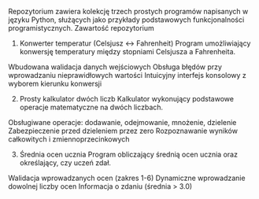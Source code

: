 Repozytorium zawiera kolekcję trzech prostych programów napisanych w języku Python, służących jako przykłady podstawowych funkcjonalności programistycznych.
Zawartość repozytorium
1. Konwerter temperatur (Celsjusz ↔ Fahrenheit)
Program umożliwiający konwersję temperatury między stopniami Celsjusza a Fahrenheita.

Wbudowana walidacja danych wejściowych
Obsługa błędów przy wprowadzaniu nieprawidłowych wartości
Intuicyjny interfejs konsolowy z wyborem kierunku konwersji

2. Prosty kalkulator dwóch liczb
Kalkulator wykonujący podstawowe operacje matematyczne na dwóch liczbach.

Obsługiwane operacje: dodawanie, odejmowanie, mnożenie, dzielenie
Zabezpieczenie przed dzieleniem przez zero
Rozpoznawanie wyników całkowitych i zmiennoprzecinkowych

3. Średnia ocen ucznia
Program obliczający średnią ocen ucznia oraz określający, czy uczeń zdał.

Walidacja wprowadzanych ocen (zakres 1-6)
Dynamiczne wprowadzanie dowolnej liczby ocen
Informacja o zdaniu (średnia > 3.0)
